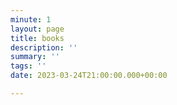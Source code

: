 ```yaml
---
minute: 1
layout: page
title: books
description: ''
summary: ''
tags: ''
date: 2023-03-24T21:00:00.000+00:00

---
```


